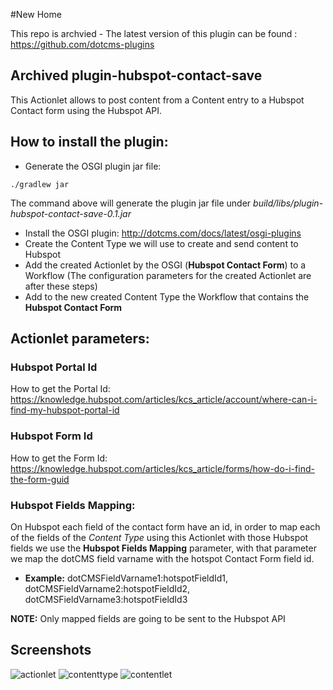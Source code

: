 #New Home

This repo is archvied - The latest version of this plugin can be found : https://github.com/dotcms-plugins





## Archived plugin-hubspot-contact-save

This Actionlet allows to post content from a Content entry to a Hubspot Contact form using the Hubspot API.

## How to install the plugin:
 * Generate the OSGI plugin jar file:
 
 ```
 ./gradlew jar
 ```
 
 The command above will generate the plugin jar file under *build/libs/plugin-hubspot-contact-save-0.1.jar*
 * Install the OSGI plugin: http://dotcms.com/docs/latest/osgi-plugins
 * Create the Content Type we will use to create and send content to Hubspot
 * Add the created Actionlet by the OSGI (**Hubspot Contact Form**) to a Workflow (The configuration parameters for the
 created Actionlet are after these steps)
 * Add to the new created Content Type the Workflow that contains the **Hubspot Contact Form**

## Actionlet parameters:

### Hubspot Portal Id
How to get the Portal Id: https://knowledge.hubspot.com/articles/kcs_article/account/where-can-i-find-my-hubspot-portal-id

### Hubspot Form Id
How to get the Form Id: https://knowledge.hubspot.com/articles/kcs_article/forms/how-do-i-find-the-form-guid

### Hubspot Fields Mapping:
On Hubspot each field of the contact form have an id, in order to map each of the fields of the *Content Type* using this Actionlet with those Hubspot fields we use the **Hubspot Fields Mapping** parameter, with that parameter we map the dotCMS field varname with the hotspot Contact Form field id.

* **Example:**
dotCMSFieldVarname1:hotspotFieldId1, dotCMSFieldVarname2:hotspotFieldId2, dotCMSFieldVarname3:hotspotFieldId3

**NOTE:** Only mapped fields are going to be sent to the Hubspot API

## Screenshots
![actionlet](https://cloud.githubusercontent.com/assets/923947/17302614/3d0dddfe-57da-11e6-9715-16ffdf9d0fa9.png)
![contenttype](https://cloud.githubusercontent.com/assets/923947/17302611/3c6dff78-57da-11e6-9df4-9bd523c5e07f.png)
![contentlet](https://cloud.githubusercontent.com/assets/923947/17302612/3c6fade6-57da-11e6-8071-2bd5fd22212a.png)
